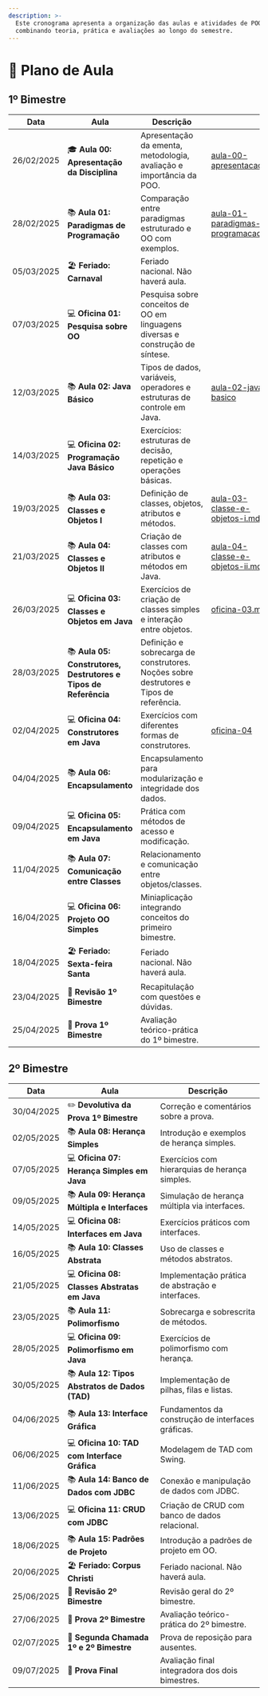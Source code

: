 ```yaml
---
description: >-
  Este cronograma apresenta a organização das aulas e atividades de POO,
  combinando teoria, prática e avaliações ao longo do semestre.
---
```


# 📆 Plano de Aula

## 1º Bimestre

<table data-card-size="large" data-column-title-hidden data-view="cards"><thead><tr><th>Data</th><th>Aula</th><th>Descrição</th><th data-hidden data-card-target data-type="content-ref"></th></tr></thead><tbody><tr><td>26/02/2025</td><td><span data-gb-custom-inline data-tag="emoji" data-code="1f393">🎓</span> <strong>Aula 00: Apresentação da Disciplina</strong></td><td>Apresentação da ementa, metodologia, avaliação e importância da POO.</td><td><a href="../02-notas-de-aula/aula-00-apresentacao.md">aula-00-apresentacao.md</a></td></tr><tr><td>28/02/2025</td><td><span data-gb-custom-inline data-tag="emoji" data-code="1f4da">📚</span> <strong>Aula 01: Paradigmas de Programação</strong></td><td>Comparação entre paradigmas estruturado e OO com exemplos.</td><td><a href="../02-notas-de-aula/aula-01-paradigmas-de-programacao.md">aula-01-paradigmas-de-programacao.md</a></td></tr><tr><td>05/03/2025</td><td><span data-gb-custom-inline data-tag="emoji" data-code="1f3d6">🏖️</span> <strong>Feriado: Carnaval</strong></td><td>Feriado nacional. Não haverá aula.</td><td></td></tr><tr><td>07/03/2025</td><td><span data-gb-custom-inline data-tag="emoji" data-code="1f4bb">💻</span> <strong>Oficina 01: Pesquisa sobre OO</strong></td><td>Pesquisa sobre conceitos de OO em linguagens diversas e construção de síntese.</td><td></td></tr><tr><td>12/03/2025</td><td><span data-gb-custom-inline data-tag="emoji" data-code="1f4da">📚</span> <strong>Aula 02: Java Básico</strong></td><td>Tipos de dados, variáveis, operadores e estruturas de controle em Java.</td><td><a href="../02-notas-de-aula/aula-02-java-basico/">aula-02-java-basico</a></td></tr><tr><td>14/03/2025</td><td><span data-gb-custom-inline data-tag="emoji" data-code="1f4bb">💻</span> <strong>Oficina 02: Programação Java Básico</strong></td><td>Exercícios: estruturas de decisão, repetição e operações básicas.</td><td></td></tr><tr><td>19/03/2025</td><td><span data-gb-custom-inline data-tag="emoji" data-code="1f4da">📚</span> <strong>Aula 03: Classes e Objetos I</strong></td><td>Definição de classes, objetos, atributos e métodos.</td><td><a href="../02-notas-de-aula/aula-03-classe-e-objetos-i.md">aula-03-classe-e-objetos-i.md</a></td></tr><tr><td>21/03/2025</td><td><span data-gb-custom-inline data-tag="emoji" data-code="1f4da">📚</span> <strong>Aula 04: Classes e Objetos II</strong></td><td>Criação de classes com atributos e métodos em Java.</td><td><a href="../02-notas-de-aula/aula-04-classe-e-objetos-ii.md">aula-04-classe-e-objetos-ii.md</a></td></tr><tr><td>26/03/2025</td><td><span data-gb-custom-inline data-tag="emoji" data-code="1f4bb">💻</span> <strong>Oficina 03: Classes e Objetos em Java</strong></td><td>Exercícios de criação de classes simples e interação entre objetos.</td><td><a href="../02-notas-de-aula/oficina-03.md">oficina-03.md</a></td></tr><tr><td>28/03/2025</td><td><span data-gb-custom-inline data-tag="emoji" data-code="1f4da">📚</span> <strong>Aula 05: Construtores, Destrutores e Tipos de Referência</strong></td><td>Definição e sobrecarga de construtores. Noções sobre destrutores e Tipos de referência.</td><td></td></tr><tr><td>02/04/2025</td><td><span data-gb-custom-inline data-tag="emoji" data-code="1f4bb">💻</span> <strong>Oficina 04: Construtores em Java</strong></td><td>Exercícios com diferentes formas de construtores.</td><td><a href="../02-notas-de-aula/oficina-04/">oficina-04</a></td></tr><tr><td>04/04/2025</td><td><span data-gb-custom-inline data-tag="emoji" data-code="1f4da">📚</span> <strong>Aula 06: Encapsulamento</strong></td><td>Encapsulamento para modularização e integridade dos dados.</td><td></td></tr><tr><td>09/04/2025</td><td><span data-gb-custom-inline data-tag="emoji" data-code="1f4bb">💻</span> <strong>Oficina 05: Encapsulamento em Java</strong></td><td>Prática com métodos de acesso e modificação.</td><td></td></tr><tr><td>11/04/2025</td><td><span data-gb-custom-inline data-tag="emoji" data-code="1f4da">📚</span> <strong>Aula 07: Comunicação entre Classes</strong></td><td>Relacionamento e comunicação entre objetos/classes.</td><td></td></tr><tr><td>16/04/2025</td><td><span data-gb-custom-inline data-tag="emoji" data-code="1f4bb">💻</span> <strong>Oficina 06: Projeto OO Simples</strong></td><td>Miniaplicação integrando conceitos do primeiro bimestre.</td><td></td></tr><tr><td>18/04/2025</td><td><span data-gb-custom-inline data-tag="emoji" data-code="1f3d6">🏖️</span> <strong>Feriado: Sexta-feira Santa</strong></td><td>Feriado nacional. Não haverá aula.</td><td></td></tr><tr><td>23/04/2025</td><td><span data-gb-custom-inline data-tag="emoji" data-code="1f4d1">📑</span> <strong>Revisão 1º Bimestre</strong></td><td>Recapitulação com questões e dúvidas.</td><td></td></tr><tr><td>25/04/2025</td><td><span data-gb-custom-inline data-tag="emoji" data-code="1f4dd">📝</span> <strong>Prova 1º Bimestre</strong></td><td>Avaliação teórico-prática do 1º bimestre.</td><td></td></tr></tbody></table>

## 2º Bimestre

<table data-card-size="large" data-column-title-hidden data-view="cards"><thead><tr><th>Data</th><th>Aula</th><th>Descrição</th></tr></thead><tbody><tr><td>30/04/2025</td><td><span data-gb-custom-inline data-tag="emoji" data-code="270f">✏️</span> <strong>Devolutiva da Prova 1º Bimestre</strong></td><td>Correção e comentários sobre a prova.</td></tr><tr><td>02/05/2025</td><td><span data-gb-custom-inline data-tag="emoji" data-code="1f4da">📚</span> <strong>Aula 08: Herança Simples</strong></td><td>Introdução e exemplos de herança simples.</td></tr><tr><td>07/05/2025</td><td><span data-gb-custom-inline data-tag="emoji" data-code="1f4bb">💻</span> <strong>Oficina 07: Herança Simples em Java</strong></td><td>Exercícios com hierarquias de herança simples.</td></tr><tr><td>09/05/2025</td><td><span data-gb-custom-inline data-tag="emoji" data-code="1f4da">📚</span> <strong>Aula 09: Herança Múltipla e Interfaces</strong></td><td>Simulação de herança múltipla via interfaces.</td></tr><tr><td>14/05/2025</td><td><span data-gb-custom-inline data-tag="emoji" data-code="1f4bb">💻</span> <strong>Oficina 08: Interfaces em Java</strong></td><td>Exercícios práticos com interfaces.</td></tr><tr><td>16/05/2025</td><td><span data-gb-custom-inline data-tag="emoji" data-code="1f4da">📚</span> <strong>Aula 10: Classes Abstrata</strong></td><td>Uso de classes e métodos abstratos.</td></tr><tr><td>21/05/2025</td><td><span data-gb-custom-inline data-tag="emoji" data-code="1f4bb">💻</span> <strong>Oficina 08: Classes Abstratas em Java</strong></td><td>Implementação prática de abstração e interfaces.</td></tr><tr><td>23/05/2025</td><td><span data-gb-custom-inline data-tag="emoji" data-code="1f4da">📚</span> <strong>Aula 11: Polimorfismo</strong></td><td>Sobrecarga e sobrescrita de métodos.</td></tr><tr><td>28/05/2025</td><td><span data-gb-custom-inline data-tag="emoji" data-code="1f4bb">💻</span> <strong>Oficina 09: Polimorfismo em Java</strong></td><td>Exercícios de polimorfismo com herança.</td></tr><tr><td>30/05/2025</td><td><span data-gb-custom-inline data-tag="emoji" data-code="1f4da">📚</span> <strong>Aula 12: Tipos Abstratos de Dados (TAD)</strong></td><td>Implementação de pilhas, filas e listas.</td></tr><tr><td>04/06/2025</td><td><span data-gb-custom-inline data-tag="emoji" data-code="1f4da">📚</span> <strong>Aula 13: Interface Gráfica</strong></td><td>Fundamentos da construção de interfaces gráficas.</td></tr><tr><td>06/06/2025</td><td><span data-gb-custom-inline data-tag="emoji" data-code="1f4bb">💻</span> <strong>Oficina 10: TAD com Interface Gráfica</strong></td><td>Modelagem de TAD com Swing.</td></tr><tr><td>11/06/2025</td><td><span data-gb-custom-inline data-tag="emoji" data-code="1f4da">📚</span> <strong>Aula 14: Banco de Dados com JDBC</strong></td><td>Conexão e manipulação de dados com JDBC.</td></tr><tr><td>13/06/2025</td><td><span data-gb-custom-inline data-tag="emoji" data-code="1f4bb">💻</span> <strong>Oficina 11: CRUD com JDBC</strong></td><td>Criação de CRUD com banco de dados relacional.</td></tr><tr><td>18/06/2025</td><td><span data-gb-custom-inline data-tag="emoji" data-code="1f4da">📚</span> <strong>Aula 15: Padrões de Projeto</strong></td><td>Introdução a padrões de projeto em OO.</td></tr><tr><td>20/06/2025</td><td><span data-gb-custom-inline data-tag="emoji" data-code="1f3d6">🏖️</span> <strong>Feriado: Corpus Christi</strong></td><td>Feriado nacional. Não haverá aula.</td></tr><tr><td>25/06/2025</td><td><span data-gb-custom-inline data-tag="emoji" data-code="1f4d1">📑</span> <strong>Revisão 2º Bimestre</strong></td><td>Revisão geral do 2º bimestre.</td></tr><tr><td>27/06/2025</td><td><span data-gb-custom-inline data-tag="emoji" data-code="1f4dd">📝</span> <strong>Prova 2º Bimestre</strong></td><td>Avaliação teórico-prática do 2º bimestre.</td></tr><tr><td>02/07/2025</td><td><span data-gb-custom-inline data-tag="emoji" data-code="1f4dd">📝</span> <strong>Segunda Chamada 1º e 2º Bimestre</strong></td><td>Prova de reposição para ausentes.</td></tr><tr><td>09/07/2025</td><td><span data-gb-custom-inline data-tag="emoji" data-code="1f4dd">📝</span> <strong>Prova Final</strong></td><td>Avaliação final integradora dos dois bimestres.</td></tr></tbody></table>
